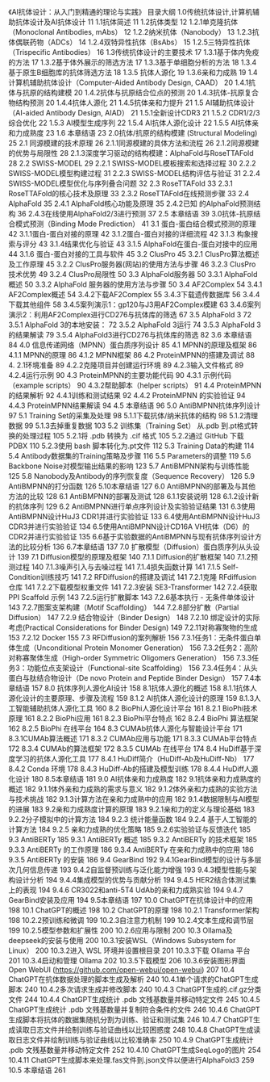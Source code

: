 《AI抗体设计：从入门到精通的理论与实践》
目录大纲
1.0传统抗体设计,计算机辅助抗体设计及AI抗体设计	11
1.1抗体简述	11
1.2抗体类型	12
1.2.1单克隆抗体（Monoclonal Antibodies, mAbs）	12
1.2.2纳米抗体（Nanobody）	13
1.2.3抗体偶联药物（ADCs）	14
1.2.4双特异性抗体（BsAbs）	15
1.2.5三特异性抗体（Trispecific Antibodies）	16
1.3传统抗体设计的主要技术	17
1.3.1基于体内免疫的方法	17
1.3.2基于体外展示的筛选方法	17
1.3.3基于单细胞分析的方法	18
1.3.4基于原生B细胞库的抗体筛选方法	18
1.3.5 抗体人源化	19
1.3.6亲和力成熟	19
1.4计算机辅助抗体设计（Computer-Aided Antibody Design, CAAD）	20
1.4.1抗体与抗原的结构建模	20
1.4.2抗体与抗原结合位点的预测	20
1.4.3抗体-抗原复合物结构预测	20
1.4.4抗体人源化	21
1.4.5抗体亲和力提升	21
1.5 AI辅助抗体设计 （AI-aided Antibody Design, AIAD）	21
1.5.1全新设计CDR3	21
1.5.2 CDR1/2/3综合优化	22
1.5.3 AI模型生成序列	22
1.5.4 AI抗体人源化设计	22
1.5.5 AI抗体亲和力成熟度	23
1.6 本章结语	23
2.0抗体/抗原的结构模建 (Structural Modeling)	25
2.1 同源模建的技术原理	26
2.1.1同源模建的具体方法和流程	26
2.1.2同源模建的优势与局限性	28
2.1.3深度学习驱动的结构模建：AlphaFold与RoseTTAFold	28
2.2 SWISS-MODEL	29
2.2.1 SWISS-MODEL模板搜索和选择过程	30
2.2.2 SWISS-MODEL模型构建过程	31
2.2.3 SWISS-MODEL结构评估与验证	31
2.2.4 SWISS-MODEL模型优化与序列叠合问题	32
2.3 RoseTTAFold	33
2.3.1 RoseTTAFold的核心技术及原理	33
2.3.2 RoseTTAFold在线预测步骤	33
2.4 AlphaFold	35
2.4.1 AlphaFold核心功能及原理	35
2.4.2已知 的AlphaFold预测结构	36
2.4.3在线使用AlphaFold2/3进行预测	37
2.5 本章结语	39
3.0抗体-抗原结合模式预测（Binding Mode Prediction）	41
3.1 蛋白-蛋白结合模式预测的原理	42
3.1.1蛋白-蛋白对接的原理	42
3.1.2蛋白-蛋白对接的详细流程	42
3.1.3 构象搜索与评分	43
3.1.4结果优化与验证	43
3.1.5 AlphaFold在蛋白-蛋白对接中的应用	44
3.1.6 蛋白-蛋白对接的工具与软件	45
3.2 ClusPro	45
3.2.1 ClusPro算法概述及工作原理	45
3.2.2 ClusPro服务器(网站)的使用方法与步骤	46
3.2.3 ClusPro技术优势	49
3.2.4 ClusPro局限性	50
3.3 AlphaFold服务器	50
3.3.1 AlphaFold概述	50
3.3.2 AlphaFold 服务器的使用方法与步骤	50
3.4 AF2Complex	54
3.4.1 AF2Complex概述	54
3.4.2下载AF2Complex	55
3.4.3下载遗传数据库	56
3.4.4下载其他组件	58
3.4.5案列演示1：gp120与J3用AF2Complex模建	63
3.4.6案列演示2：利用AF2Complex进行CD276与抗体库的筛选	67
3.5 AlphaFold 3	72
3.5.1 AlphaFold 3的本地安装：	72
3.5.2 AlphaFold 3运行	74
3.5.3 AlphaFold 3的结果解读	79
3.5.4 AlphaFold3进行CD276与抗体库的筛选	82
3.6 本章结语	84
4.0 信息传递网络（MPNN）蛋白质序列设计	85
4.1 MPNN的原理及框架	86
4.1.1 MPNN的原理	86
4.1.2 MPNN框架	86
4.2 ProteinMPNN的搭建及调试	88
4. 2.1环境准备	89
4.2.2克隆项目并创建运行环境	89
4.2.3输入文件格式	89
4.2.4运行示例	90
4.3 ProteinMPNN的主要功能代码	90
4.3.1 示例代码（example scripts）	90
4.3.2帮助脚本（helper scripts）	91
4.4 ProteinMPNN的结果解析	92
4.4.1训练和测试结果	92
4.4.2 ProteinMPNN 的实验验证	94
4.4.3 ProteinMPNN结果解读	94
4.5 本章结语	96
5.0 AntiBMPNN抗体序列设计	97
5.1 Training Set的采集及处理	98
5.1.1下载抗体/纳米抗体的结构	98
5.1.2清理数据	99
5.1.3去掉重复数据	103
5.2 训练集（Training Set） 从.pdb 到.pt格式转换的处理过程	105
5.2.1将 .pdb 转换为 .cif 格式	105
5.2.2通过 GitHub 下载 PDBX	110
5.2.3使用 bash 脚本转化为.pt文件	112
5.3 Training Data的构建	114
5.4 Antibody数据集的Training策略及步骤	116
5.5 Parameters的调整	119
5.6 Backbone Noise对模型输出结果的影响	123
5.7 AntiBMPNN架构与训练性能	125
5.8 Nanobody及Antibody的序列恢复度（Sequence Recovery）	126
5.9 AntiBMPNN的打分函数	126
5.10本章结语	127
6.0 AntiBMPNN的部署及与其他方法的比较	128
6.1 AntiBMPNN的部署及测试	128
6.1.1安装说明	128
6.1.2设计新的抗体序列	129
6.2 AntiBMPNN进行单点序列设计及实验验证结果	131
6.3使用AntiBMPNN设计HuJ3 CDR1并进行实验验证	133
6.4使用AntiBMPNN设计HuJ3 CDR3并进行实验验证	134
6.5使用AntiBMPNN设计CD16A VH抗体（D6）的CDR2并进行实验验证	135
6.6基于实验数据的AntiBMPNN与现有抗体序列设计方法的比较分析	136
6.7本章结语	137
7.0 扩散模型（Diffusion）蛋白质序列从头设计	139
7.1 Diffusion模型的原理及框架	140
7.1.1 Diffusion的扩散框架	140
7.1.2预测过程	140
7.1.3噪声引入与去噪过程	141
7.1.4损失函数计算	141
7.1.5 Self-Condition训练技巧	141
7.2 RFDiffusion的搭建及调试	141
7.2.1克隆 RFdiffusion 仓库	141
7.2.2下载模型权重文件	141
7.2.3安装 SE3-Transformer	142
7.2.4获取 PPI Scaffold 示例	143
7.2.5运行扩散脚本	143
7.2.6基本执行 - 无条件单体设计	143
7.2.7图案支架构建（Motif Scaffolding）	144
7.2.8部分扩散（Partial Diffusion）	147
7.2.9 结合物设计（Binder Design）	148
7.2.10 绑定设计的实际考虑(Practical Considerations for Binder Design)	149
7.2.11对称寡聚物的生成	153
7.2.12 Docker	155
7.3 RFDiffusion的案列解析	156
7.3.1任务1：无条件蛋白单体生成（Unconditional Protein Monomer Generation）	156
7.3.2任务2：高阶对称寡聚体生成（High-order Symmetric Oligomers Generation）	156
7.3.3任务3：功能位点支架设计（Functional-site Scaffolding）	156
7.3.4任务4：从头蛋白与肽结合物设计（De novo Protein and Peptide Binder Design）	157
7.4本章结语	157
8.0 抗体序列人源化AI设计	158
8.1抗体人源化的概述	158
8.1.1抗体人源化设计的主要原理、步骤及流程	159
8.1.2 AI抗体人源化设计的原理	159
8.1.3人工智能辅助抗体人源化工具	160
8.2 BioPhi人源化设计平台	161
8.2.1 BioPhi技术原理	161
8.2.2  BioPhi应用	161
8.2.3 BioPhi平台特点	162
8.2.4  BioPhi 算法框架	162
8.2.5 BioPhi 在线平台	164
8.3 CUMAb抗体人源化与智能设计平台	171
8.3.1CUMAb算法概述	171
8.3.2 CUMAb应用与功能	171
8.3.3 CUMAb平台特点	172
8.3.4 CUMAb的算法框架	172
8.3.5 CUMAb 在线平台	174
8.4 HuDiff基于深度学习的抗体人源化工具	177
8.4.1 HuDiff简介（HuDiff-Ab及HuDiff-Nb）	177
8.4.2 Conda 环境	178
8.4.3 HuDiff-Ab的搭建及模型训练	178
8.4.4 HuDiff人源化设计	180
8.5本章结语	181
9.0 AI抗体亲和力成熟度	182
9.1抗体亲和力成熟度的概述	182
9.1.1体外亲和力成熟的需求与意义	182
9.1.2体外亲和力成熟的实验方法与技术挑战	182
9.1.3计算方法在亲和力成熟中的应用	182
9.1.4数据限制与AI模型的进展	183
9.2亲和力成熟度计算的原理	183
9.2.1亲和力的定义与理论基础	183
9.2.2分子模拟中的计算方法	184
9.2.3 统计能量函数	184
9.2.4 基于人工智能的计算方法	184
9.2.5 亲和力成熟的优化策略	185
9.2.6实验验证与反馈迭代	185
9.3 AntiBERTy	185
9.3.1 AntiBERTy 概述	185
9.3.2 AntiBERTy 的技术框架	185
9.3.3 AntiBERTy 的工作原理	186
9.3.4 AntiBERTy 在亲和力成熟中的应用	186
9.3.5 AntiBERTy 的安装	186
9.4 GearBind	192
9.4.1GearBind模型的设计与多层次几何信息传递	193
9.4.2自监督预训练与泛化能力增强	193
9.4.3模型性能与架构设计分析	194
9.4.4集成模型的优势与贡献分析	194
9.4.5 HER2结合体测试集上的表现	194
9.4.6 CR3022和anti-5T4 UdAb的亲和力成熟实验	194
9.4.7 GearBind安装及应用	194
9.5本章结语	197
10.0 ChatGPT在抗体设计中的应用	198
10.1 ChatGPT的概述	198
10.2 ChatGPT的原理	198
10.2.1 Transformer架构	198
10.2.2预训练和微调	199
10.2.3自注意力机制	199
10.2.4文本生成和调节层	199
10.2.5模型参数和扩展性	200
10.2.6应用与限制	200
10.3 Ollama及deepseek的安装与使用	200
10.3.1安装WSL（Windows Subsystem for Linux）	200
10.3.2进入 WSL 环境并设置根目录	201
10.3.3下载 Ollama 平台	201
10.3.4启动和管理 Ollama	202
10.3.5下载模型	206
10.3.6安装图形界面 Open WebUI (https://github.com/open-webui/open-webui)	207
10.4 ChatGPT在抗体数据处理的脚本生成及解析	240
10.4.1单个请求的ChatGPT生成脚本	240
10.4.2多次请求生成并修改脚本	240
10.4.3 ChatGPT生成的.cif.gz分类文件	244
10.4.4 ChatGPT生成统计 .pdb 文残基数量并移动特定文件	245
10.4.5 ChatGPT生成统计 .pdb 文残基数量并复制符合条件的文件	246
10.4.6 ChatGPT生成脚本将抗体的数据集随机分割为训练、验证和测试集	246
10.4.7 ChatGPT生成读取日志文件并绘制训练与验证曲线以比较困惑度	248
10.4.8 ChatGPT生成读取日志文件并绘制训练与验证曲线以比较准确率	250
10.4.9 ChatGPT生成统计 .pdb 文残基数量并移动特定文件	252
10.4.10 ChatGPT生成SeqLogo的图片	254
10.4.11 ChatGPT生成脚本来处理.fas文件到.json文件以便进行AlphaFold3	259
10.5 本章结语	261

